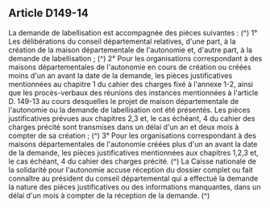 ## Article D149-14

La demande de labellisation est accompagnée des pièces suivantes : (^)
1° Les délibérations du conseil départemental relatives, d'une part, à la création de la maison départementale
de l'autonomie et, d'autre part, à la demande de labellisation ; (^)
2° Pour les organisations correspondant à des maisons départementales de l'autonomie en cours de création
ou créées moins d'un an avant la date de la demande, les pièces justificatives mentionnées au chapitre 1 du
cahier des charges fixé à l'annexe 1-2, ainsi que les procès-verbaux des réunions des instances mentionnées
à l'article D. 149-13 au cours desquelles le projet de maison départementale de l'autonomie ou la demande
de labellisation ont été présentés. Les pièces justificatives prévues aux chapitres 2,3 et, le cas échéant, 4 du
cahier des charges précité sont transmises dans un délai d'un an et deux mois à compter de sa création ; (^)
3° Pour les organisations correspondant à des maisons départementales de l'autonomie créées plus d'un an
avant la date de la demande, les pièces justificatives mentionnées aux chapitres 1,2,3 et, le cas échéant, 4 du
cahier des charges précité. (^)
La Caisse nationale de la solidarité pour l'autonomie accuse réception du dossier complet ou fait connaître
au président du conseil départemental qui a effectué la demande la nature des pièces justificatives ou des
informations manquantes, dans un délai d'un mois à compter de la réception de la demande.
(^)

